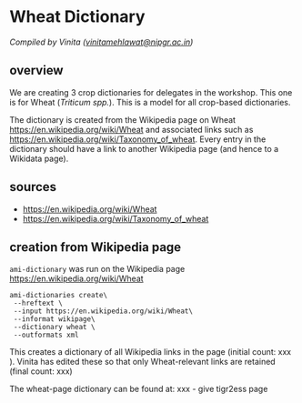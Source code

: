 # Wheat Dictionary

*Compiled by Vinita (vinitamehlawat@nipgr.ac.in)*

## overview
We are creating 3 crop dictionaries for delegates in the workshop. This one is for Wheat (*Triticum spp.*). This is a model for all crop-based dictionaries.

The dictionary is created from the Wikipedia page on Wheat https://en.wikipedia.org/wiki/Wheat and associated links such as https://en.wikipedia.org/wiki/Taxonomy_of_wheat. Every entry in the dictionary should have a link to another Wikipedia page (and hence to a Wikidata page).

## sources

 * https://en.wikipedia.org/wiki/Wheat
 * https://en.wikipedia.org/wiki/Taxonomy_of_wheat
 
## creation from Wikipedia page

`ami-dictionary` was run on the Wikipedia page https://en.wikipedia.org/wiki/Wheat
```
ami-dictionaries create\
 --hreftext \
 --input https://en.wikipedia.org/wiki/Wheat\
 --informat wikipage\
 --dictionary wheat \
 --outformats xml
 ```
 
 This creates a dictionary of all Wikipedia links in the page (initial count: xxx ). Vinita has edited these so that only Wheat-relevant links are retained (final count: xxx)

The wheat-page dictionary can be found at:
xxx - give tigr2ess page

## 
